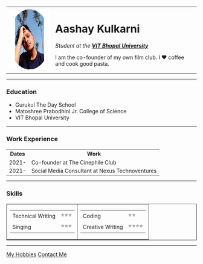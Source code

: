 <html>

<head>
    <meta charset="utf-8">
    <title>
        Aashay's Personal Site
    </title>
</head>

<body>
    <table cellspacing="20">
        <tr>
            <td>
                <img src="BeachDay-modified.png" height="160" alt="profile picture">
            </td>
            <td>
                <h1>Aashay Kulkarni</h1>
                <p><em>Student at the <strong><a href="https://vitbhopal.ac.in/">VIT Bhopal University</a></strong></em>
                </p>
                <p>I am the co-founder of my own film club. I ❤ coffee and cook good pasta.</p>
            </td>
        </tr>
    </table>
    <hr>
    <h3>Education</h3>
    <p>
    <ul>
        <li>Gurukul The Day School</li>
        <li>Matoshree Prabodhini Jr. College of Science</li>
        <li>VIT Bhopal University</li>
    </ul>
    </p>
    <hr>
    <h3>Work Experience</h3>
    <table cellspacing="10">
        <th>
            Dates
        </th>
        <th>
            Work
        </th>
        <tr>
            <td>
                2021-
            </td>
            <td>
                Co-founder at The Cinephile Club
            </td>
        </tr>
        <tr>
            <td>
                2021-
            </td>
            <td>
                Social Media Consultant at Nexus Technoventures
            </td>
        </tr>
    </table>
    <hr>
    <h3>Skills</h3>
    <table border="1">
        <tr>
            <td>
                <table cellspacing="10">
                    <tr>
                        <td>Technical Writing</td>
                        <td>⭐⭐⭐</td>
                    </tr>
                    <tr>
                        <td>Singing</td>
                        <td>⭐⭐⭐</td>
                    </tr>
                </table>
            </td>
            <td>
                <table cellspacing="10">
                    <tr>
                        <td>Coding</td>
                        <td>⭐⭐</td>
                    </tr>
                    <tr>
                        <td>Creative Writing</td>
                        <td>⭐⭐⭐⭐</td>
                    </tr>
                </table>
            </td>
        </tr>
    </table>
    <hr>
    <a href="hobbies.html">My Hobbies</a>
    <a href="contact-me.html">Contact Me</a>
</body>

</html>
